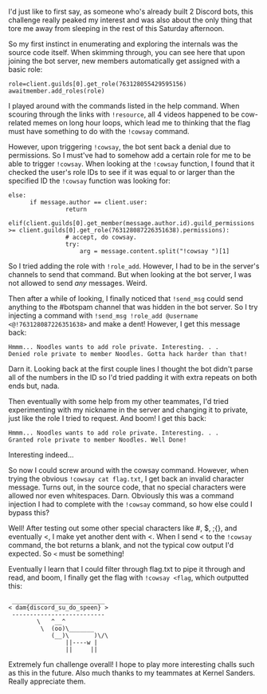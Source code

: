 I'd just like to first say, as someone who's already built 2 Discord bots, this challenge really peaked my interest and was also about the only thing that tore me away from sleeping in the rest of this Saturday afternoon.

So my first instinct in enumerating and exploring the internals was the source code itself. When skimming through, you can see here that upon joining the bot server, new members automatically get assigned with a basic role:

```
role=client.guilds[0].get_role(763128055429595156)
awaitmember.add_roles(role)
```
I played around with the commands listed in the help command. When scouring through the links with `!resource`, all 4 videos happened to be cow-related memes on long hour loops, which lead me to thinking that the flag must have something to do with the `!cowsay` command. 

However, upon triggering `!cowsay`, the bot sent back a denial due to permissions. So I must've had to somehow add a certain role for me to be able to trigger `!cowsay`. When looking at the `!cowsay` function, I found that it checked the user's role IDs to see if it was equal to or larger than the specified ID the `!cowsay` function was looking for:
```
else:
      if message.author == client.user:
                return
      elif(client.guilds[0].get_member(message.author.id).guild_permissions >= client.guilds[0].get_role(763128087226351638).permissions):
                # accept, do cowsay.
                try:
                    arg = message.content.split("!cowsay ")[1]
```
So I tried adding the role with `!role_add`. However, I had to be in the server's channels to send that command. But when looking at the bot server, I was not allowed to send *any* messages. Weird. 

Then after a while of looking, I finally noticed that `!send_msg` could send anything to the #botspam channel that was hidden in the bot server. So I try injecting a command with `!send_msg !role_add @username <@!763128087226351638>` and make a dent! However, I get this message back:
```
Hmmm... Noodles wants to add role private. Interesting. . .
Denied role private to member Noodles. Gotta hack harder than that!
```
Darn it. Looking back at the first couple lines I thought the bot didn't parse all of the numbers in the ID so I'd tried padding it with extra repeats on both ends but, nada. 

Then eventually with some help from my other teammates, I'd tried experimenting with my nickname in the server and changing it to private, just like the role I tried to request. And boom! I get this back:
```
Hmmm... Noodles wants to add role private. Interesting. . .
Granted role private to member Noodles. Well Done!
```
Interesting indeed...

So now I could screw around with the cowsay command. However, when trying the obvious `!cowsay cat flag.txt`, I get back an invalid character message. Turns out, in the source code, that no special characters were allowed nor even whitespaces. Darn. Obviously this was a command injection I had to complete with the `!cowsay` command, so how else could I bypass this?

Well! After testing out some other special characters like #, $, ;{}, and eventually <, I make yet another dent with <. When I send < to the `!cowsay` command, the bot returns a blank, and not the typical cow output I'd expected. So `<` must be something!

Eventually I learn that I could filter through flag.txt to pipe it through and read, and boom, I finally get the flag with `!cowsay <flag`, which outputted this:
```
 __________________________
< dam{discord_su_do_speen} >
 --------------------------
        \   ^__^
         \  (oo)\_______
            (__)\       )\/\
                ||----w |
                ||     ||
```
Extremely fun challenge overall! I hope to play more interesting challs such as this in the future. Also much thanks to my teammates at Kernel Sanders. Really appreciate them. 

